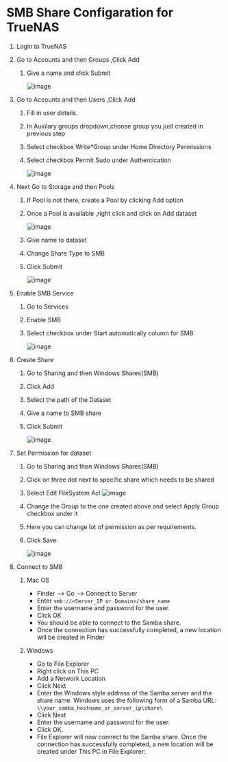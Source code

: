 # SMB Share Configaration for TrueNAS

   1. Login to TrueNAS 
   2. Go to Accounts and then Groups ,Click Add
       1. Give a name and click Submit
           
           ![image](https://user-images.githubusercontent.com/64204445/102222899-0ae5fe80-3f0a-11eb-821c-aa729769c3ea.png)


   3. Go to Accounts and then Users ,Click Add
       1. Fill in user details.
       2. In Auxilary groups dropdown,choose group you just created in previous step
       3. Select checkbox Write*Group  under Home Directory Permissions 
       4. Select checkbox Permit Sudo under Authentication
           
           ![image](https://user-images.githubusercontent.com/64204445/102223209-67e1b480-3f0a-11eb-82d5-385ce81f5c8c.png)

   4. Next Go to Storage and then Pools 
        1. If Pool is not there, create a Pool by clicking Add option
        2. Once a Pool is available ,right click and click on Add dataset
        
            ![image](https://user-images.githubusercontent.com/64204445/102223357-a24b5180-3f0a-11eb-8bef-f4e1f10bf5b5.png)

        3. Give name to dataset
        4. Change Share Type to SMB 
        5. Click Submit
        
            ![image](https://user-images.githubusercontent.com/64204445/102223455-bee78980-3f0a-11eb-906e-447b246d5a09.png)

   5. Enable SMB Service
        1. Go to Services
        2. Enable SMB
        3. Select checkbox under Start automatically column for SMB
        
            ![image](https://user-images.githubusercontent.com/64204445/102223590-f0605500-3f0a-11eb-895d-e8e6c82f9225.png)
        
   6. Create Share
       1. Go to Sharing and then Windows Shares(SMB)
       2. Click Add 
       3. Select the path of the Dataset
       4. Give a name to SMB share
       5. Click Submit
       
            ![image](https://user-images.githubusercontent.com/64204445/102223752-1d146c80-3f0b-11eb-8021-55203ce98e32.png)
          
   7. Set Permission for dataset
       1. Go to Sharing and then Windows Shares(SMB)
       2. Click on three dot next to specific share which needs to be shared
       3. Select Edit FileSystem Acl
            ![image](https://user-images.githubusercontent.com/64204445/102223884-4503d000-3f0b-11eb-905c-2c3bf9e5f963.png)

       4. Change the Group to the one created above and select Apply Group checkbox under it
       5. Here you can change lot of permission as per requirements.
       6. Click Save
       
            ![image](https://user-images.githubusercontent.com/64204445/102224032-767c9b80-3f0b-11eb-8a0d-855563068030.png)
            
   8. Connect to SMB                 
        1. Mac OS
            - Finder -->  Go --> Connect to Server
            - Enter `smb://<Server_IP or Domain>/share_name`
            - Enter the username and password for the user.
            - Click OK
            - You should be able to connect to the Samba share.
            - Once the connection has successfully completed, a new location will be created in Finder
              
        2. Windows
            - Go to File Explorer
            - Right click on This PC
            - Add a Network Location
            - Click Next
            - Enter the Windows style address of the Samba server and the share name. Windows uses the following form of a Samba URL: `\\your_samba_hostname_or_server_ip\share\`
            - Click Next
            - Enter the username and password for the user.
            - Click OK.
            - File Explorer will now connect to the Samba share. Once the connection has successfully completed, a new location will be created under This PC in File Explorer:
     
            
            
        